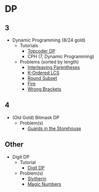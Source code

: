 # DP

## 3
  * Dynamic Programming (8/24 gold)
    * Tutorials
      * [Topcoder DP](https://www.topcoder.com/community/data-science/data-science-tutorials/dynamic-programming-from-novice-to-advanced/)
      * CPH (7, Dynamic Programming)
    * Problems (sorted by length)
      * [Interleaving Parentheses](https://community.topcoder.com/stat?c=problem_statement&pm=14635&rd=16933)
      * [K-Ordered LCS](https://www.hackerearth.com/problem/algorithm/mancunian-and-k-ordered-lcs-e6a4b8c6/) [](51)
      * [Round Subset](http://codeforces.com/contest/837/problem/D) [](59)
      * [Fire](http://codeforces.com/contest/864/problem/E) [](59)
      * [Wrong Brackets](https://csacademy.com/contest/round-51/task/wrong-brackets/) [](69)

## 4
  * (Old Gold) Bitmask DP 
    * Problem(s)
      * [Guards in the Storehouse](http://codeforces.com/problemset/problem/845/F) [](71)
 
## Other
  * Digit DP
    * Tutorial
      * [Digit DP](http://codeforces.com/blog/entry/53960)
    * Problem(s)
      * [Slytherin](http://codeforces.com/contest/855/problem/E) 
      * [Magic Numbers](http://codeforces.com/contest/628/problem/D)
